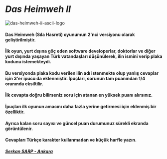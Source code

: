 # _Das Heimweh II_
![das-heimweh-ii-ascii-logo](https://github.com/serkansarp/Das-Heimweh-II/assets/130149844/ed614f4b-9d2c-4faa-9017-5d909976227a)
#### Das Heimweh (Sıla Hasreti) oyunumun 2'nci versiyonu olarak geliştirilmiştir.
#### İlk oyun, yurt dışına göç eden software developerlar, doktorlar ve diğer yurt dışında yaşayan Türk vatandaşları düşünülerek, ilin ismini verip plaka kodunu istemekteydi.
#### Bu versiyonda plaka kodu verilen ilin adı  istenmekte  olup yanlış cevaplar için 3'er ipucu da eklenmiştir. İpuçları, sorunun tam puanından 1/4 oranında eksiltilir.
#### İlk cevapta doğru bilirseniz soru için atanan en yüksek puanı alırsınız.
#### İpuçları ilk oyunun amacını daha fazla yerine getirmesi için eklenmiş bir özelliktir.
#### Ayrıca kalan soru sayısı ve güncel puan durumunuz sürekli ekranda görüntülenir.
#### Cevapları Türkçe karakter kullanmadan ve küçük harfle yazın.
##### <ins>Serkan SARP - Ankara</ins>


